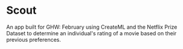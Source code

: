 # Scout
An app built for GHW: February using CreateML and the Netflix Prize Dataset to determine an individual's rating of a movie based on their previous preferences. 
